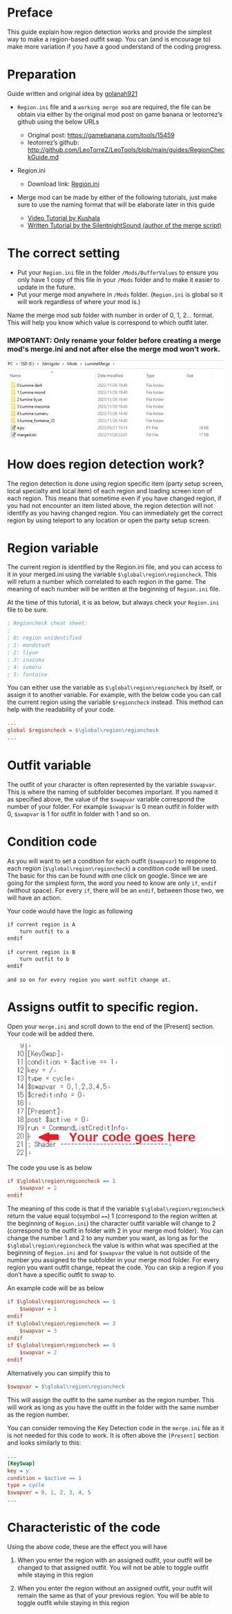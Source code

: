 # Preface 
This guide explain how region detection works and provide the simplest way to make a region-based outfit swap. You can (and is encourage to) make more variation if you have a good understand of the coding progress.

# Preparation
Guide written and original idea by [golanah921](https://gamebanana.com/members/2574517)
- `Region.ini` file and a `working merge mod` are required, the file can be obtain via either by the original mod post on game banana or leotorrez’s github using the below URLs

    - Original post: https://gamebanana.com/tools/15459
    - leotorrez’s github: http://github.com/LeoTorreZ/LeoTools/blob/main/guides/RegionCheckGuide.md

- Region.ini
    - Download link: [Region.ini](http://github.com/LeoTorreZ/LeoTools/blob/main/releases/Region.ini)

- Merge mod can be made by either of the following tutorials, just make sure to use the naming format that will be elaborate later in this guide
    - [Video Tutorial by Kushala](https://www.youtube.com/watch?v=r-zddzU5fkg)
    - [Written Tutorial by the SilentnightSound (author of the merge script)](https://gamebanana.com/tools/11165)

# The correct setting
- Put your `Region.ini` file in the folder `/Mods/BufferValues` to ensure you only have 1 copy of this file in your `/Mods` folder and to make it easier to update in the future.
- Put your merge mod anywhere in `/Mods` folder. (`Region.ini` is global so it will work regardless of where your mod is.)

Name the merge mod sub folder with number in order of 0, 1, 2… format. This will help you know which value is correspond to which outfit later. 
### IMPORTANT: Only rename your folder before creating a merge mod's merge.ini and not after else the merge mod won’t work.

![Merge Configuration](images/region1.png)  

# How does region detection work?
The region detection is done using region specific item (party setup screen, local specialty and local item) of each region and loading screen icon of each region. This means that sometime even if you have changed region, if you had not encounter an item listed above, the region detection will not identify as you having changed region.
You can immediately get the correct region by using teleport to any location or open the party setup screen. 

# Region variable
The current region is identified by the Region.ini file, and you can access to it in your merged.ini using the variable `$\global\region\regioncheck`. This will return a number which correlated to each region in the game. The meaning of each number will be written at the beginning of `Region.ini` file. 

At the time of this tutorial, it is as below, but always check your `Region.ini` file to be sure.

```ini
; Regioncheck cheat sheet:
;
; 0: region unidentified
; 1: mondstadt
; 2: liyue
; 3: inazuma
; 4: sumeru
; 5: fontaine
```

You can either use the variable as `$\global\region\regioncheck` by itself, or assign it to another variable. For example, with the below code you can call the current region using the variable `$regioncheck` instead. This method can help with the readability of your code.

```ini
...
global $regioncheck = $\global\region\regioncheck
...
```

# Outfit variable
The outfit of your character is often represented by the variable `$swapvar`. This is where the naming of subfolder becomes important. If you named it as specified above, the value of the `$swapvar` variable correspond the number of your folder. For example `$swapvar` is 0 mean outfit in folder with 0, `$swapvar` is 1 for outfit in folder with 1 and so on.

# Condition code
As you will want to set a condition for each outfit (`$swapvar`) to respone to each region (`$\global\region\regioncheck`) a condition code will be used. The basic for this can be found with one click on google.
Since we are going for the simplest form, the word you need to know are only `if`, `endif` (without space).  For every `if`, there will be an `endif`, between those two, we will have an action.

 Your code would have the logic as following
```
if current region is A
    turn outfit to a
endif

if current region is B
    turn outfit to b
endif

and so on for every region you want outfit change at.
```
# Assigns outfit to specific region.

Open your `merge.ini` and scroll down to the end of the [Present] section. Your code will be added there.

![Present Section](images/region2.png)  

The code you use is as below
```ini
if $\global\region\regioncheck == 1
	$swapvar = 2
endif
```
The meaning of this code is that if the variable `$\global\region\regioncheck` return the value equal to(symbol `==`) 1 (correspond to the region written at the beginning of `Region.ini`) the character outfit variable will change to 2 (correspond to the outfit in folder with 2 in your merge mod folder).
You can change the number 1 and 2 to any number you want, as long as for the `$\global\region\regioncheck` the value is within what was specified at the beginning of `Region.ini` and for `$swapvar` the value is not outside of the number you assigned to the subfolder in your merge mod folder.
For every region you want outfit change, repeat the code. You can skip a region if you don’t have a specific outfit to swap to.

An example code will be as below
```ini
if $\global\region\regioncheck == 1
	$swapvar = 1
endif
if $\global\region\regioncheck == 3
	$swapvar = 3
endif
if $\global\region\regioncheck == 5
	$swapvar = 2
endif
```
Alternatively you can simplify this to
```ini
$swapvar = $\global\region\regioncheck
```
This will assign the outfit to the same number as the region number. This will work as long as you have the outfit in the folder with the same number as the region number. 

You can consider removing the Key Detection code in the `merge.ini` file as it is not needed for this code to work. It is often above the `[Present]` section and looks similarly to this:
    
```ini  
...
[KeySwap]
key = y
condition = $active == 1
type = cycle
$swapver = 0, 1, 2, 3, 4, 5
...
```

# Characteristic of the code
Using the above code, these are the effect you will have

1. When you enter the region with an assigned outfit, your outfit will be changed to that assigned outfit. You will not be able to toggle outfit while staying in this region

2. When you enter the region without an assigned outfit, your outfit will remain the same as that of your previous region. You will be able to toggle outfit while staying in this region

